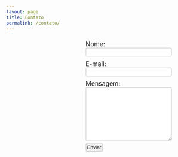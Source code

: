 ```yaml
---
layout: page
title: Contato
permalink: /contato/
---
```

<style type="text/css" media="screen">
	fieldset{border:0;}
	form{margin-left:200px;}
	input, textarea{padding:3px; margin-bottom:5px; border:1px solid #c0c0c0; -moz-border-radius:3px; -webkit-border-radius:3px;}
	input:focus, textarea:focus{border-color:#999;}
	label{display:block; font-size:1.2em; margin-top:5px;}
	textarea{overflow:auto; font:1.2em Arial, Helvetica, sans-serif; color:#333; line-height:1.6em;}
	.width230{width:230px;}
</style>

<form action="https://formspree.io/contato@timeu.com.br" method="POST" id="form-contato">
	<fieldset>
		<label for="nome">Nome:</label>
		<input type="text" class="width230" name="nome" id="nome" required />
        <label for="email">E-mail:</label>
		<input type="email" class="width230" name="_replyto" id="email" required />
        <label for="observa&ccedil;&otilde;es">Mensagem:</label>
		<textarea rows="5" cols="3" class="width230" name="msg" id="msg" required></textarea><br />
		<input type="hidden" name="_next" value="//timeu.com.br/blog/thankyou.html" />
		<input type="submit" value="Enviar" name="enviar" id="enviar_contato" />
	</fieldset>
</form>
